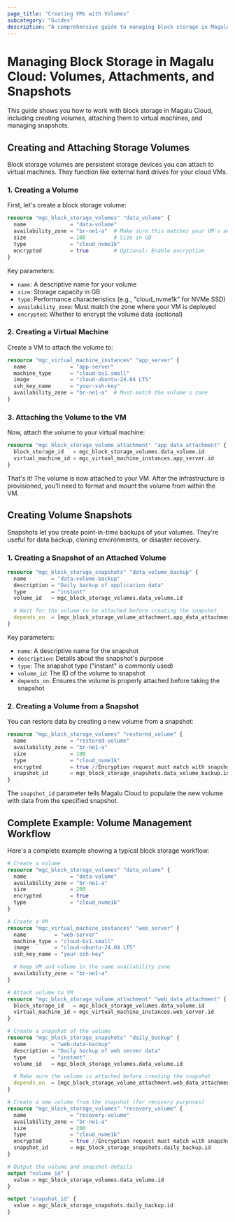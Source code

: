 ```yaml
---
page_title: "Creating VMs with Volumes"
subcategory: "Guides"
description: "A comprehensive guide to managing block storage in Magalu Cloud, including creating volumes, attaching them to VMs, and working with snapshots."
---
```


# Managing Block Storage in Magalu Cloud: Volumes, Attachments, and Snapshots

This guide shows you how to work with block storage in Magalu Cloud, including creating volumes, attaching them to virtual machines, and managing snapshots.

## Creating and Attaching Storage Volumes

Block storage volumes are persistent storage devices you can attach to virtual machines. They function like external hard drives for your cloud VMs.

### 1. Creating a Volume

First, let's create a block storage volume:

```terraform
resource "mgc_block_storage_volumes" "data_volume" {
  name              = "data-volume"
  availability_zone = "br-ne1-a"  # Make sure this matches your VM's availability zone
  size              = 100         # Size in GB
  type              = "cloud_nvme1k"
  encrypted         = true        # Optional: Enable encryption
}
```

Key parameters:

- `name`: A descriptive name for your volume
- `size`: Storage capacity in GB
- `type`: Performance characteristics (e.g., "cloud_nvme1k" for NVMe SSD)
- `availability_zone`: Must match the zone where your VM is deployed
- `encrypted`: Whether to encrypt the volume data (optional)

### 2. Creating a Virtual Machine

Create a VM to attach the volume to:

```terraform
resource "mgc_virtual_machine_instances" "app_server" {
  name              = "app-server"
  machine_type      = "cloud-bs1.small"
  image             = "cloud-ubuntu-24.04 LTS"
  ssh_key_name      = "your-ssh-key"
  availability_zone = "br-ne1-a"  # Must match the volume's zone
}
```

### 3. Attaching the Volume to the VM

Now, attach the volume to your virtual machine:

```terraform
resource "mgc_block_storage_volume_attachment" "app_data_attachment" {
  block_storage_id   = mgc_block_storage_volumes.data_volume.id
  virtual_machine_id = mgc_virtual_machine_instances.app_server.id
}
```

That's it! The volume is now attached to your VM. After the infrastructure is provisioned, you'll need to format and mount the volume from within the VM.

## Creating Volume Snapshots

Snapshots let you create point-in-time backups of your volumes. They're useful for data backup, cloning environments, or disaster recovery.

### 1. Creating a Snapshot of an Attached Volume

```terraform
resource "mgc_block_storage_snapshots" "data_volume_backup" {
  name        = "data-volume-backup"
  description = "Daily backup of application data"
  type        = "instant"
  volume_id   = mgc_block_storage_volumes.data_volume.id

  # Wait for the volume to be attached before creating the snapshot
  depends_on  = [mgc_block_storage_volume_attachment.app_data_attachment]
}
```

Key parameters:

- `name`: A descriptive name for the snapshot
- `description`: Details about the snapshot's purpose
- `type`: The snapshot type ("instant" is commonly used)
- `volume_id`: The ID of the volume to snapshot
- `depends_on`: Ensures the volume is properly attached before taking the snapshot

### 2. Creating a Volume from a Snapshot

You can restore data by creating a new volume from a snapshot:

```terraform
resource "mgc_block_storage_volumes" "restored_volume" {
  name              = "restored-volume"
  availability_zone = "br-ne1-a"
  size              = 100
  type              = "cloud_nvme1k"
  encrypted         = true //Encryption request must match with snapshot's encryption
  snapshot_id       = mgc_block_storage_snapshots.data_volume_backup.id
}
```

The `snapshot_id` parameter tells Magalu Cloud to populate the new volume with data from the specified snapshot.

## Complete Example: Volume Management Workflow

Here's a complete example showing a typical block storage workflow:

```terraform
# Create a volume
resource "mgc_block_storage_volumes" "data_volume" {
  name              = "data-volume"
  availability_zone = "br-ne1-a"
  size              = 200
  encrypted         = true
  type              = "cloud_nvme1k"
}

# Create a VM
resource "mgc_virtual_machine_instances" "web_server" {
  name         = "web-server"
  machine_type = "cloud-bs1.small"
  image        = "cloud-ubuntu-24.04 LTS"
  ssh_key_name = "your-ssh-key"

  # Keep VM and volume in the same availability zone
  availability_zone = "br-ne1-a"
}

# Attach volume to VM
resource "mgc_block_storage_volume_attachment" "web_data_attachment" {
  block_storage_id   = mgc_block_storage_volumes.data_volume.id
  virtual_machine_id = mgc_virtual_machine_instances.web_server.id
}

# Create a snapshot of the volume
resource "mgc_block_storage_snapshots" "daily_backup" {
  name        = "web-data-backup"
  description = "Daily backup of web server data"
  type        = "instant"
  volume_id   = mgc_block_storage_volumes.data_volume.id

  # Make sure the volume is attached before creating the snapshot
  depends_on  = [mgc_block_storage_volume_attachment.web_data_attachment]
}

# Create a new volume from the snapshot (for recovery purposes)
resource "mgc_block_storage_volumes" "recovery_volume" {
  name              = "recovery-volume"
  availability_zone = "br-ne1-a"
  size              = 200
  type              = "cloud_nvme1k"
  encrypted         = true //Encryption request must match with snapshot's encryption
  snapshot_id       = mgc_block_storage_snapshots.daily_backup.id
}

# Output the volume and snapshot details
output "volume_id" {
  value = mgc_block_storage_volumes.data_volume.id
}

output "snapshot_id" {
  value = mgc_block_storage_snapshots.daily_backup.id
}
```
